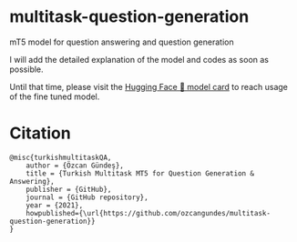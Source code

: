 # multitask-question-generation
mT5 model for question answering and question generation

I will add the detailed explanation of the model and codes as soon as possible. 

Until that time, please visit the [Hugging Face 🤗 model card](https://huggingface.co/ozcangundes/mt5-multitask-qa-qg-turkish) to reach usage of the fine tuned model.


# Citation

```
@misc{turkishmultitaskQA,
    author = {Özcan Gündeş},
    title = {Turkish Multitask MT5 for Question Generation & Answering},
    publisher = {GitHub},
    journal = {GitHub repository},
    year = {2021},
    howpublished={\url{https://github.com/ozcangundes/multitask-question-generation}}
}
```
